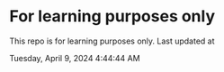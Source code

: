 # For learning purposes only
This repo is for learning purposes only.
Last updated at

Tuesday, April 9, 2024 4:44:44 AM

